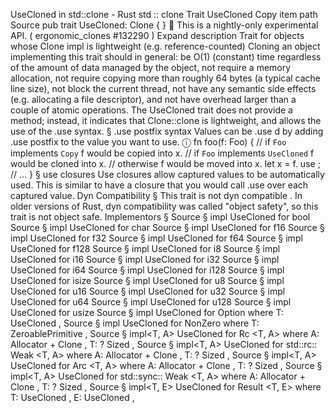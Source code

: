 UseCloned in std::clone - Rust
std
::
clone
Trait
UseCloned
Copy item path
Source
pub trait UseCloned:
Clone
{ }
🔬
This is a nightly-only experimental API. (
ergonomic_clones
#132290
)
Expand description
Trait for objects whose
Clone
impl is lightweight (e.g. reference-counted)
Cloning an object implementing this trait should in general:
be O(1) (constant) time regardless of the amount of data managed by the object,
not require a memory allocation,
not require copying more than roughly 64 bytes (a typical cache line size),
not block the current thread,
not have any semantic side effects (e.g. allocating a file descriptor), and
not have overhead larger than a couple of atomic operations.
The
UseCloned
trait does not provide a method; instead, it indicates that
Clone::clone
is lightweight, and allows the use of the
.use
syntax.
§
.use postfix syntax
Values can be
.use
d by adding
.use
postfix to the value you want to use.
ⓘ
fn
foo(f: Foo) {
// if `Foo` implements `Copy` f would be copied into x.
    // if `Foo` implements `UseCloned` f would be cloned into x.
    // otherwise f would be moved into x.
let
x = f.
use
;
// ...
}
§
use closures
Use closures allow captured values to be automatically used.
This is similar to have a closure that you would call
.use
over each captured value.
Dyn Compatibility
§
This trait is
not
dyn compatible
.
In older versions of Rust, dyn compatibility was called "object safety", so this trait is not object safe.
Implementors
§
Source
§
impl
UseCloned
for
bool
Source
§
impl
UseCloned
for
char
Source
§
impl
UseCloned
for
f16
Source
§
impl
UseCloned
for
f32
Source
§
impl
UseCloned
for
f64
Source
§
impl
UseCloned
for
f128
Source
§
impl
UseCloned
for
i8
Source
§
impl
UseCloned
for
i16
Source
§
impl
UseCloned
for
i32
Source
§
impl
UseCloned
for
i64
Source
§
impl
UseCloned
for
i128
Source
§
impl
UseCloned
for
isize
Source
§
impl
UseCloned
for
u8
Source
§
impl
UseCloned
for
u16
Source
§
impl
UseCloned
for
u32
Source
§
impl
UseCloned
for
u64
Source
§
impl
UseCloned
for
u128
Source
§
impl
UseCloned
for
usize
Source
§
impl<T>
UseCloned
for
Option
<T>
where
    T:
UseCloned
,
Source
§
impl<T>
UseCloned
for
NonZero
<T>
where
    T:
ZeroablePrimitive
,
Source
§
impl<T, A>
UseCloned
for
Rc
<T, A>
where
    A:
Allocator
+
Clone
,
    T: ?
Sized
,
Source
§
impl<T, A>
UseCloned
for std::rc::
Weak
<T, A>
where
    A:
Allocator
+
Clone
,
    T: ?
Sized
,
Source
§
impl<T, A>
UseCloned
for
Arc
<T, A>
where
    A:
Allocator
+
Clone
,
    T: ?
Sized
,
Source
§
impl<T, A>
UseCloned
for std::sync::
Weak
<T, A>
where
    A:
Allocator
+
Clone
,
    T: ?
Sized
,
Source
§
impl<T, E>
UseCloned
for
Result
<T, E>
where
    T:
UseCloned
,
    E:
UseCloned
,